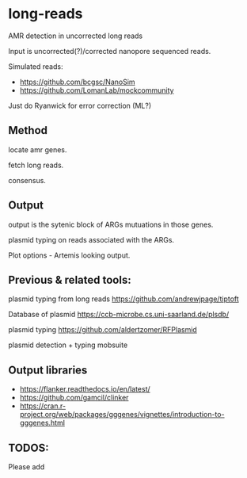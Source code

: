 # long-reads
AMR detection in uncorrected long reads

Input is uncorrected(?)/corrected nanopore sequenced reads. 

Simulated reads: 

* https://github.com/bcgsc/NanoSim
* https://github.com/LomanLab/mockcommunity 

Just do Ryanwick for error correction (ML?)


## Method

locate amr genes. 

fetch long reads. 

consensus. 

## Output

output is the sytenic block of ARGs
mutuations in those genes. 

plasmid typing on reads associated with the ARGs. 

Plot options - Artemis looking output. 

## Previous & related tools: 

plasmid typing from long reads 
https://github.com/andrewjpage/tiptoft

Database of plasmid
https://ccb-microbe.cs.uni-saarland.de/plsdb/

plasmid typing
https://github.com/aldertzomer/RFPlasmid

plasmid detection + typing
mobsuite

## Output libraries 

* https://flanker.readthedocs.io/en/latest/
* https://github.com/gamcil/clinker
* https://cran.r-project.org/web/packages/gggenes/vignettes/introduction-to-gggenes.html
 
## TODOS: 

Please add 